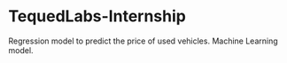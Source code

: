 # TequedLabs-Internship
Regression model to predict the price of used vehicles.
Machine Learning model.
